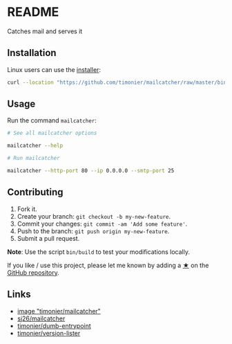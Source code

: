 # README

Catches mail and serves it

## Installation

Linux users can use the [installer](https://github.com/timonier/mailcatcher/blob/master/bin/installer):

```sh
curl --location "https://github.com/timonier/mailcatcher/raw/master/bin/installer" | sudo sh -s -- install
```

## Usage

Run the command `mailcatcher`:

```sh
# See all mailcatcher options

mailcatcher --help

# Run mailcatcher

mailcatcher --http-port 80 --ip 0.0.0.0 --smtp-port 25
```

## Contributing

1. Fork it.
2. Create your branch: `git checkout -b my-new-feature`.
3. Commit your changes: `git commit -am 'Add some feature'`.
4. Push to the branch: `git push origin my-new-feature`.
5. Submit a pull request.

__Note__: Use the script `bin/build` to test your modifications locally.

If you like / use this project, please let me known by adding a [★](https://help.github.com/articles/about-stars/) on the [GitHub repository](https://github.com/timonier/mailcatcher).

## Links

* [image "timonier/mailcatcher"](https://hub.docker.com/r/timonier/mailcatcher/)
* [sj26/mailcatcher](https://github.com/sj26/mailcatcher)
* [timonier/dumb-entrypoint](https://github.com/timonier/dumb-entrypoint)
* [timonier/version-lister](https://github.com/timonier/version-lister)
